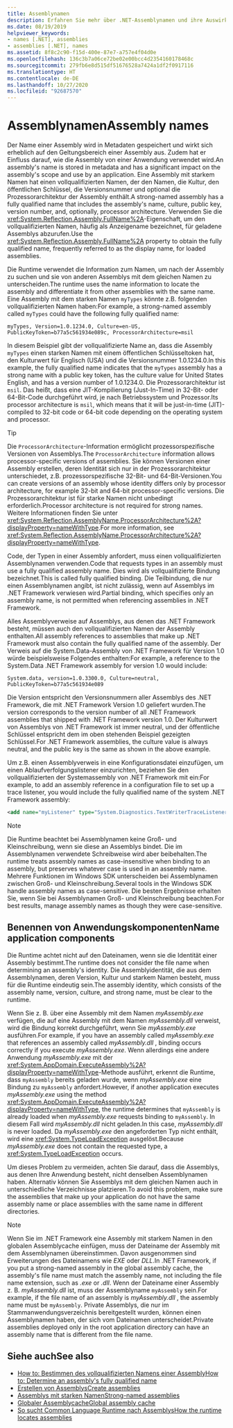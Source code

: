 ```yaml
---
title: Assemblynamen
description: Erfahren Sie mehr über .NET-Assemblynamen und ihre Auswirkung auf den Assemblybereich und die Verwendung durch eine Anwendung sowie über die FullName-Eigenschaft.
ms.date: 08/19/2019
helpviewer_keywords:
- names [.NET], assemblies
- assemblies [.NET], names
ms.assetid: 8f8c2c90-f15d-400e-87e7-a757e4f04d0e
ms.openlocfilehash: 136c3b7a06ce72be02e00bcc4d2354160178468c
ms.sourcegitcommit: 279fb6e8d515df51676528a7424a1df2f0917116
ms.translationtype: HT
ms.contentlocale: de-DE
ms.lasthandoff: 10/27/2020
ms.locfileid: "92687570"
---
```

# <a name="assembly-names"></a><span data-ttu-id="28387-103">Assemblynamen</span><span class="sxs-lookup"><span data-stu-id="28387-103">Assembly names</span></span>

<span data-ttu-id="28387-104">Der Name einer Assembly wird in Metadaten gespeichert und wirkt sich erheblich auf den Geltungsbereich einer Assembly aus. Zudem hat er Einfluss darauf, wie die Assembly von einer Anwendung verwendet wird.</span><span class="sxs-lookup"><span data-stu-id="28387-104">An assembly's name is stored in metadata and has a significant impact on the assembly's scope and use by an application.</span></span> <span data-ttu-id="28387-105">Eine Assembly mit starkem Namen hat einen vollqualifizierten Namen, der den Namen, die Kultur, den öffentlichen Schlüssel, die Versionsnummer und optional die Prozessorarchitektur der Assembly enthält.</span><span class="sxs-lookup"><span data-stu-id="28387-105">A strong-named assembly has a fully qualified name that includes the assembly's name, culture, public key, version number, and, optionally, processor architecture.</span></span> <span data-ttu-id="28387-106">Verwenden Sie die <xref:System.Reflection.Assembly.FullName%2A>-Eigenschaft, um den vollqualifizierten Namen, häufig als Anzeigename bezeichnet, für geladene Assemblys abzurufen.</span><span class="sxs-lookup"><span data-stu-id="28387-106">Use the <xref:System.Reflection.Assembly.FullName%2A> property to obtain the fully qualified name, frequently referred to as the display name, for loaded assemblies.</span></span>

<span data-ttu-id="28387-107">Die Runtime verwendet die Information zum Namen, um nach der Assembly zu suchen und sie von anderen Assemblys mit dem gleichen Namen zu unterscheiden.</span><span class="sxs-lookup"><span data-stu-id="28387-107">The runtime uses the name information to locate the assembly and differentiate it from other assemblies with the same name.</span></span> <span data-ttu-id="28387-108">Eine Assembly mit dem starken Namen `myTypes` könnte z.B. folgenden vollqualifizierten Namen haben:</span><span class="sxs-lookup"><span data-stu-id="28387-108">For example, a strong-named assembly called `myTypes` could have the following fully qualified name:</span></span>

```
myTypes, Version=1.0.1234.0, Culture=en-US, PublicKeyToken=b77a5c561934e089c, ProcessorArchitecture=msil
```

<span data-ttu-id="28387-109">In diesem Beispiel gibt der vollqualifizierte Name an, dass die Assembly `myTypes` einen starken Namen mit einem öffentlichen Schlüsseltoken hat, den Kulturwert für Englisch (USA) und die Versionsnummer 1.0.1234.0.</span><span class="sxs-lookup"><span data-stu-id="28387-109">In this example, the fully qualified name indicates that the `myTypes` assembly has a strong name with a public key token, has the culture value for United States English, and has a version number of 1.0.1234.0.</span></span> <span data-ttu-id="28387-110">Die Prozessorarchitektur ist `msil`. Das heißt, dass eine JIT-Kompilierung (Just-In-Time) in 32-Bit- oder 64-Bit-Code durchgeführt wird, je nach Betriebssystem und Prozessor.</span><span class="sxs-lookup"><span data-stu-id="28387-110">Its processor architecture is `msil`, which means that it will be just-in-time (JIT)-compiled to 32-bit code or 64-bit code depending on the operating system and processor.</span></span>

> [!TIP]
> <span data-ttu-id="28387-111">Die `ProcessorArchitecture`-Information ermöglicht prozessorspezifische Versionen von Assemblys.</span><span class="sxs-lookup"><span data-stu-id="28387-111">The `ProcessorArchitecture` information allows processor-specific versions of assemblies.</span></span> <span data-ttu-id="28387-112">Sie können Versionen einer Assembly erstellen, deren Identität sich nur in der Prozessorarchitektur unterschiedet, z.B. prozessorspezifische 32-Bit- und 64-Bit-Versionen.</span><span class="sxs-lookup"><span data-stu-id="28387-112">You can create versions of an assembly whose identity differs only by processor architecture, for example 32-bit and 64-bit processor-specific versions.</span></span> <span data-ttu-id="28387-113">Die Prozessorarchitektur ist für starke Namen nicht unbedingt erforderlich.</span><span class="sxs-lookup"><span data-stu-id="28387-113">Processor architecture is not required for strong names.</span></span> <span data-ttu-id="28387-114">Weitere Informationen finden Sie unter <xref:System.Reflection.AssemblyName.ProcessorArchitecture%2A?displayProperty=nameWithType>.</span><span class="sxs-lookup"><span data-stu-id="28387-114">For more information, see <xref:System.Reflection.AssemblyName.ProcessorArchitecture%2A?displayProperty=nameWithType>.</span></span>

 <span data-ttu-id="28387-115">Code, der Typen in einer Assembly anfordert, muss einen vollqualifizierten Assemblynamen verwenden.</span><span class="sxs-lookup"><span data-stu-id="28387-115">Code that requests types in an assembly must use a fully qualified assembly name.</span></span> <span data-ttu-id="28387-116">Dies wird als vollqualifizierte Bindung bezeichnet.</span><span class="sxs-lookup"><span data-stu-id="28387-116">This is called fully qualified binding.</span></span> <span data-ttu-id="28387-117">Die Teilbindung, die nur einen Assemblynamen angibt, ist nicht zulässig, wenn auf Assemblys im .NET Framework verwiesen wird.</span><span class="sxs-lookup"><span data-stu-id="28387-117">Partial binding, which specifies only an assembly name, is not permitted when referencing assemblies in .NET Framework.</span></span>

 <span data-ttu-id="28387-118">Alles Assemblyverweise auf Assemblys, aus denen das .NET Framework besteht, müssen auch den vollqualifizierten Namen der Assembly enthalten.</span><span class="sxs-lookup"><span data-stu-id="28387-118">All assembly references to assemblies that make up .NET Framework must also contain the fully qualified name of the assembly.</span></span> <span data-ttu-id="28387-119">Der Verweis auf die System.Data-Assembly von .NET Framework für Version 1.0 würde beispielsweise Folgendes enthalten:</span><span class="sxs-lookup"><span data-stu-id="28387-119">For example, a reference to the System.Data .NET Framework assembly for version 1.0 would include:</span></span>

```
System.data, version=1.0.3300.0, Culture=neutral, PublicKeyToken=b77a5c561934e089
```

<span data-ttu-id="28387-120">Die Version entspricht den Versionsnummern aller Assemblys des .NET Framework, die mit .NET Framework Version 1.0 geliefert wurden.</span><span class="sxs-lookup"><span data-stu-id="28387-120">The version corresponds to the version number of all .NET Framework assemblies that shipped with .NET Framework version 1.0.</span></span> <span data-ttu-id="28387-121">Der Kulturwert von Assemblys von .NET Framework ist immer neutral, und der öffentliche Schlüssel entspricht dem im oben stehenden Beispiel gezeigten Schlüssel.</span><span class="sxs-lookup"><span data-stu-id="28387-121">For .NET Framework assemblies, the culture value is always neutral, and the public key is the same as shown in the above example.</span></span>

 <span data-ttu-id="28387-122">Um z.B. einen Assemblyverweis in eine Konfigurationsdatei einzufügen, um einen Ablaufverfolgungslistener einzurichten, beziehen Sie den vollqualifizierten der Systemassembly von .NET Framework mit ein:</span><span class="sxs-lookup"><span data-stu-id="28387-122">For example, to add an assembly reference in a configuration file to set up a trace listener, you would include the fully qualified name of the system .NET Framework assembly:</span></span>

```xml
<add name="myListener" type="System.Diagnostics.TextWriterTraceListener, System, Version=1.0.3300.0, Culture=neutral, PublicKeyToken=b77a5c561934e089" initializeData="c:\myListener.log" />
```

> [!NOTE]
> <span data-ttu-id="28387-123">Die Runtime beachtet bei Assemblynamen keine Groß- und Kleinschreibung, wenn sie diese an Assemblys bindet. Die im Assemblynamen verwendete Schreibweise wird aber beibehalten.</span><span class="sxs-lookup"><span data-stu-id="28387-123">The runtime treats assembly names as case-insensitive when binding to an assembly, but preserves whatever case is used in an assembly name.</span></span> <span data-ttu-id="28387-124">Mehrere Funktionen im Windows SDK unterscheiden bei Assemblynamen zwischen Groß- und Kleinschreibung.</span><span class="sxs-lookup"><span data-stu-id="28387-124">Several tools in the Windows SDK handle assembly names as case-sensitive.</span></span> <span data-ttu-id="28387-125">Die besten Ergebnisse erhalten Sie, wenn Sie bei Assemblynamen Groß- und Kleinschreibung beachten.</span><span class="sxs-lookup"><span data-stu-id="28387-125">For best results, manage assembly names as though they were case-sensitive.</span></span>

## <a name="name-application-components"></a><span data-ttu-id="28387-126">Benennen von Anwendungskomponenten</span><span class="sxs-lookup"><span data-stu-id="28387-126">Name application components</span></span>
 <span data-ttu-id="28387-127">Die Runtime achtet nicht auf den Dateinamen, wenn sie die Identität einer Assembly bestimmt.</span><span class="sxs-lookup"><span data-stu-id="28387-127">The runtime does not consider the file name when determining an assembly's identity.</span></span> <span data-ttu-id="28387-128">Die Assemblyidentität, die aus dem Assemblynamen, deren Version, Kultur und starkem Namen besteht, muss für die Runtime eindeutig sein.</span><span class="sxs-lookup"><span data-stu-id="28387-128">The assembly identity, which consists of the assembly name, version, culture, and strong name, must be clear to the runtime.</span></span>

 <span data-ttu-id="28387-129">Wenn Sie z. B. über eine Assembly mit dem Namen *myAssembly.exe* verfügen, die auf eine Assembly mit dem Namen *myAssembly.dll* verweist, wird die Bindung korrekt durchgeführt, wenn Sie *myAssembly.exe* ausführen.</span><span class="sxs-lookup"><span data-stu-id="28387-129">For example, if you have an assembly called *myAssembly.exe* that references an assembly called *myAssembly.dll* , binding occurs correctly if you execute *myAssembly.exe*.</span></span> <span data-ttu-id="28387-130">Wenn allerdings eine andere Anwendung *myAssembly.exe* mit der <xref:System.AppDomain.ExecuteAssembly%2A?displayProperty=nameWithType>-Methode ausführt, erkennt die Runtime, dass `myAssembly` bereits geladen wurde, wenn *myAssembly.exe* eine Bindung zu `myAssembly` anfordert.</span><span class="sxs-lookup"><span data-stu-id="28387-130">However, if another application executes *myAssembly.exe* using the method <xref:System.AppDomain.ExecuteAssembly%2A?displayProperty=nameWithType>, the runtime determines that `myAssembly` is already loaded when *myAssembly.exe* requests binding to `myAssembly`.</span></span> <span data-ttu-id="28387-131">In diesem Fall wird *myAssembly.dll* nicht geladen.</span><span class="sxs-lookup"><span data-stu-id="28387-131">In this case, *myAssembly.dll* is never loaded.</span></span> <span data-ttu-id="28387-132">Da *myAssembly.exe* den angeforderten Typ nicht enthält, wird eine <xref:System.TypeLoadException> ausgelöst.</span><span class="sxs-lookup"><span data-stu-id="28387-132">Because *myAssembly.exe* does not contain the requested type, a <xref:System.TypeLoadException> occurs.</span></span>

 <span data-ttu-id="28387-133">Um dieses Problem zu vermeiden, achten Sie darauf, dass die Assemblys, aus denen Ihre Anwendung besteht, nicht denselben Assemblynamen haben. Alternativ können Sie Assemblys mit dem gleichen Namen auch in unterschiedliche Verzeichnisse platzieren.</span><span class="sxs-lookup"><span data-stu-id="28387-133">To avoid this problem, make sure the assemblies that make up your application do not have the same assembly name or place assemblies with the same name in different directories.</span></span>

> [!NOTE]
> <span data-ttu-id="28387-134">Wenn Sie im .NET Framework eine Assembly mit starkem Namen in den globalen Assemblycache einfügen, muss der Dateiname der Assembly mit dem Assemblynamen übereinstimmen. Davon ausgenommen sind Erweiterungen des Dateinamens wie *EXE* oder *DLL*.</span><span class="sxs-lookup"><span data-stu-id="28387-134">In .NET Framework, if you put a strong-named assembly in the global assembly cache, the assembly's file name must match the assembly name, not including the file name extension, such as *.exe* or *.dll*.</span></span> <span data-ttu-id="28387-135">Wenn der Dateiname einer Assembly z. B. *myAssembly.dll* ist, muss der Assemblyname `myAssembly` sein.</span><span class="sxs-lookup"><span data-stu-id="28387-135">For example, if the file name of an assembly is *myAssembly.dll* , the assembly name must be `myAssembly`.</span></span> <span data-ttu-id="28387-136">Private Assemblys, die nur im Stammanwendungsverzeichnis bereitgestellt wurden, können einen Assemblynamen haben, der sich vom Dateinamen unterscheidet.</span><span class="sxs-lookup"><span data-stu-id="28387-136">Private assemblies deployed only in the root application directory can have an assembly name that is different from the file name.</span></span>

## <a name="see-also"></a><span data-ttu-id="28387-137">Siehe auch</span><span class="sxs-lookup"><span data-stu-id="28387-137">See also</span></span>

- [<span data-ttu-id="28387-138">How to: Bestimmen des vollqualifizierten Namens einer Assembly</span><span class="sxs-lookup"><span data-stu-id="28387-138">How to: Determine an assembly's fully qualified name</span></span>](find-fully-qualified-name.md)
- [<span data-ttu-id="28387-139">Erstellen von Assemblys</span><span class="sxs-lookup"><span data-stu-id="28387-139">Create assemblies</span></span>](create.md)
- [<span data-ttu-id="28387-140">Assemblys mit starken Namen</span><span class="sxs-lookup"><span data-stu-id="28387-140">Strong-named assemblies</span></span>](strong-named.md)
- [<span data-ttu-id="28387-141">Globaler Assemblycache</span><span class="sxs-lookup"><span data-stu-id="28387-141">Global assembly cache</span></span>](../../framework/app-domains/gac.md)
- [<span data-ttu-id="28387-142">So sucht Common Language Runtime nach Assemblys</span><span class="sxs-lookup"><span data-stu-id="28387-142">How the runtime locates assemblies</span></span>](../../framework/deployment/how-the-runtime-locates-assemblies.md)
